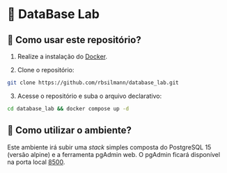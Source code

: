 # 🐘 DataBase Lab


## 📌 Como usar este repositório?

1. Realize a instalação do [Docker](https://docs.docker.com/engine/install/).

   
2. Clone o repositório:
   
```bash
git clone https://github.com/rbsilmann/database_lab.git
```


3. Acesse o repositório e suba o arquivo declarativo:
```bash
cd database_lab && docker compose up -d
```


## 📌 Como utilizar o ambiente?


Este ambiente irá subir uma <i>stack</i> simples composta do PostgreSQL 15 (versão alpine) e a ferramenta pgAdmin web.
O pgAdmin ficará disponível na porta local [8500](http://localhost:8500/).
